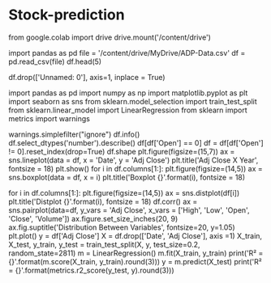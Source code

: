 # Stock-prediction

from google.colab import drive
drive.mount('/content/drive')

import pandas as pd
file = '/content/drive/MyDrive/ADP-Data.csv'
df = pd.read_csv(file)
df.head(5)

df.drop(['Unnamed: 0'], axis=1, inplace = True)

import pandas as pd
import numpy as np
import matplotlib.pyplot as plt
import seaborn as sns
from sklearn.model_selection import train_test_split
from sklearn.linear_model import LinearRegression
from sklearn import metrics
import warnings

warnings.simplefilter("ignore")
df.info()
df.select_dtypes('number').describe()
df[df['Open'] == 0]
df = df[df['Open'] != 0].reset_index(drop=True)
df.shape
plt.figure(figsize=(15,7))
ax = sns.lineplot(data = df, x = 'Date', y = 'Adj Close')
plt.title('Adj Close X Year', fontsize = 18)
plt.show()
for i in df.columns[1:]:
    plt.figure(figsize=(14,5))
    ax = sns.boxplot(data = df, x = i)
    plt.title('Boxplot {}'.format(i), fontsize = 18)

for i in df.columns[1:]:
    plt.figure(figsize=(14,5))
    ax = sns.distplot(df[i])
    plt.title('Distplot {}'.format(i), fontsize = 18)
df.corr()
ax = sns.pairplot(data=df, y_vars = 'Adj Close', x_vars = ['High', 'Low', 'Open', 'Close', 'Volume'])
ax.figure.set_size_inches(20, 9)
ax.fig.suptitle('Distribution Between Variables', fontsize=20, y=1.05)
plt.plot()
y = df['Adj Close']
X = df.drop(['Date', 'Adj Close'], axis =1)
X_train, X_test, y_train, y_test = train_test_split(X, y, test_size=0.2, random_state=2811)
m = LinearRegression()
m.fit(X_train, y_train)
print('R² = {}'.format(m.score(X_train, y_train).round(3)))
y = m.predict(X_test)
print('R² = {}'.format(metrics.r2_score(y_test, y).round(3)))
